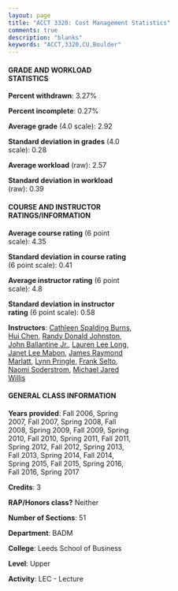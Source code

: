 ```yaml
---
layout: page
title: "ACCT 3320: Cost Management Statistics"
comments: true
description: "blanks"
keywords: "ACCT,3320,CU,Boulder"
---
```

<head>
<script src="https://ajax.googleapis.com/ajax/libs/jquery/2.1.3/jquery.min.js"></script>
<script src="https://dl.dropboxusercontent.com/s/pc42nxpaw1ea4o9/highcharts.js?dl=0"></script>
<!-- <script src="../assets/js/highcharts.js"></script> -->
<style type="text/css">@font-face {
	font-family: "Bebas Neue";
	src: url(https://www.filehosting.org/file/details/544349/BebasNeue Regular.otf) format("opentype");
	}
	h1.Bebas { 
		font-family: "Bebas Neue", Verdana, Tahoma;
	}
</style>
</head>
<body>
	<div id="container" style="float: right; width: 45%; height: 88%; margin-left: 2.5%; margin-right: 2.5%;"></div>
	<script language="JavaScript">
		$(document).ready(function() {
		var chart = {type: 'column'};
		var title = {text: 'Grade Distribution'};
		var xAxis = {categories: ['A','B','C','D','F'],crosshair: true};
		var yAxis = {min: 0,title: {text: 'Percentage'}};
		var tooltip = {headerFormat: '<center><b><span style="font-size:20px">{point.key}</span></b></center>',
		               pointFormat: '<td style="padding:0"><b>{point.y:.1f}%</b></td>',
		               footerFormat: '</table>',shared: true,useHTML: true};
		var plotOptions = {column: {pointPadding: 0.0,borderWidth: 0}};  
		var credits = {enabled: false};var series= [{name: 'Percent',data: [30.61,43.53,19.64,4.54,1.65,]}];
		var json = {};
		json.chart = chart;
		json.title = title;
		json.tooltip = tooltip;
		json.xAxis = xAxis;
		json.yAxis = yAxis;  
		json.series = series;
		json.plotOptions = plotOptions;  
		json.credits = credits;
		$('#container').highcharts(json);
	});
	</script>
</body>
			   
#### GRADE AND WORKLOAD STATISTICS

**Percent withdrawn**: 3.27%

**Percent incomplete**: 0.27%

**Average grade** (4.0 scale): 2.92

**Standard deviation in grades** (4.0 scale): 0.28

**Average workload** (raw): 2.57

**Standard deviation in workload** (raw): 0.39

#### COURSE AND INSTRUCTOR RATINGS/INFORMATION

**Average course rating** (6 point scale): 4.35

**Standard deviation in course rating** (6 point scale): 0.41

**Average instructor rating** (6 point scale): 4.8

**Standard deviation in instructor rating** (6 point scale): 0.58

**Instructors**: <a href='../../instructors/Cathleen_Spalding_Burns'>Cathleen Spalding Burns</a>, <a href='../../instructors/Hui_Chen'>Hui Chen</a>, <a href='../../instructors/Randy_Donald_Johnston'>Randy Donald Johnston</a>, <a href='../../instructors/John_Ballantine_Jr.'>John Ballantine Jr.</a>, <a href='../../instructors/Lauren_Lee_Long'>Lauren Lee Long</a>, <a href='../../instructors/Janet_Lee_Mabon'>Janet Lee Mabon</a>, <a href='../../instructors/James_Raymond_Marlatt'>James Raymond Marlatt</a>, <a href='../../instructors/Lynn_Pringle'>Lynn Pringle</a>, <a href='../../instructors/Frank_Selto'>Frank Selto</a>, <a href='../../instructors/Naomi_Soderstrom'>Naomi Soderstrom</a>, <a href='../../instructors/Michael_Jared_Willis'>Michael Jared Willis</a>

#### GENERAL CLASS INFORMATION

**Years provided**: Fall 2006, Spring 2007, Fall 2007, Spring 2008, Fall 2008, Spring 2009, Fall 2009, Spring 2010, Fall 2010, Spring 2011, Fall 2011, Spring 2012, Fall 2012, Spring 2013, Fall 2013, Spring 2014, Fall 2014, Spring 2015, Fall 2015, Spring 2016, Fall 2016, Spring 2017

**Credits**: 3

**RAP/Honors class?** Neither

**Number of Sections**: 51

**Department**: BADM

**College**: Leeds School of Business

**Level**: Upper

**Activity**: LEC - Lecture
